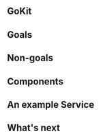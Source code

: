 <!--
{
"name" : "gokit",
"version" : "0.1",
"title" : "Go kit: A Standard Library for Distributed Programming",
"description" : "TBD",
"homepage" : "https://github.com/gophercon/2015-talks/blob/master/Go%20kit/go-kit.pdf",
"canonicalSource" : "https://github.com/gophercon/2015-talks/blob/master/Go%20kit/go-kit.pdf",
"freshnessDate" : 2015-07-08,
"license" : "All Rights Reserved"
}
-->

<!-- @section -->

## GoKit

<!-- @asset, "contentType": "outlearn/video", "provider": "youtube", "url": "https://www.youtube.com/embed/1AjaZi4QuGo?end=355" -->

<!-- @section -->

## Goals

<!-- @asset, "contentType": "outlearn/video", "provider": "youtube", "url": "https://www.youtube.com/embed/1AjaZi4QuGo?start=355&end=490" -->

<!-- @section -->

## Non-goals

<!-- @asset, "contentType": "outlearn/video", "provider": "youtube", "url": "https://www.youtube.com/embed/1AjaZi4QuGo?start=490&end=585" -->

<!-- @section -->

## Components

<!-- @asset, "contentType": "outlearn/video", "provider": "youtube", "url": "https://www.youtube.com/embed/1AjaZi4QuGo?start=585&end=990" -->

<!-- @section -->

## An example Service

<!-- @asset, "contentType": "outlearn/video", "provider": "youtube", "url": "https://www.youtube.com/embed/1AjaZi4QuGo?start=990&end=1367" -->

<!-- @section -->

## What's next

<!-- @asset, "contentType": "outlearn/video", "provider": "youtube", "url": "https://www.youtube.com/embed/1AjaZi4QuGo?start=1367" -->
